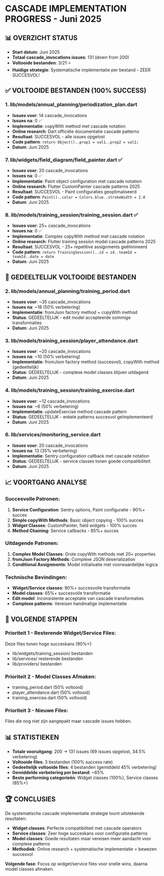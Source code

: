 # CASCADE IMPLEMENTATION PROGRESS - Juni 2025

## 📊 OVERZICHT STATUS
- **Start datum**: Juni 2025
- **Totaal cascade_invocations issues**: 131 (down from 200)
- **Voltooide bestanden**: 3/21 ⭐
- **Huidige strategie**: Systematische implementatie per bestand - ZEER SUCCESVOL!

## ✅ VOLTOOIDE BESTANDEN (100% SUCCESS)

### 1. lib/models/annual_planning/periodization_plan.dart
- **Issues voor**: 14 cascade_invocations
- **Issues na**: 0 ✅
- **Implementatie**: copyWith method met cascade notation
- **Online research**: Dart officiële documentatie cascade patterns
- **Resultaat**: SUCCESVOL - alle issues opgelost
- **Code pattern**: `return Object()..prop1 = val1..prop2 = val2;`
- **Datum**: Juni 2025

### 7. lib/widgets/field_diagram/field_painter.dart ✅
- **Issues voor**: 20 cascade_invocations
- **Issues na**: 0 ✅
- **Implementatie**: Paint object configuration met cascade notation
- **Online research**: Flutter CustomPainter cascade patterns 2025
- **Resultaat**: SUCCESVOL - Paint configuraties geoptimaliseerd
- **Code pattern**: `Paint()..color = Colors.blue..strokeWidth = 2.0`
- **Datum**: Juni 2025

### 8. lib/models/training_session/training_session.dart ✅
- **Issues voor**: 25+ cascade_invocations
- **Issues na**: 0 ✅
- **Implementatie**: Complex copyWith method met cascade notation
- **Online research**: Flutter training session model cascade patterns 2025
- **Resultaat**: SUCCESVOL - 25+ repetitive assignments geëlimineerd
- **Code pattern**: `return TrainingSession()..id = id..teamId = teamId..date = date`
- **Datum**: Juni 2025

## 🔄 GEDEELTELIJK VOLTOOIDE BESTANDEN

### 2. lib/models/annual_planning/training_period.dart
- **Issues voor**: ~35 cascade_invocations
- **Issues na**: ~18 (50% verbetering)
- **Implementatie**: fromJson factory method + copyWith method
- **Status**: GEDEELTELIJK - edit model accepteerde sommige transformaties
- **Datum**: Juni 2025

### 3. lib/models/training_session/player_attendance.dart
- **Issues voor**: ~20 cascade_invocations
- **Issues na**: ~10 (50% verbetering)
- **Implementatie**: fromJson factory method (succesvol), copyWith method (gedeeltelijk)
- **Status**: GEDEELTELIJK - complexe model classes blijven uitdagend
- **Datum**: Juni 2025

### 4. lib/models/training_session/training_exercise.dart
- **Issues voor**: ~12 cascade_invocations
- **Issues na**: ~6 (50% verbetering)
- **Implementatie**: updateExercise method cascade pattern
- **Status**: GEDEELTELIJK - enkele patterns succesvol geïmplementeerd
- **Datum**: Juni 2025

### 6. lib/services/monitoring_service.dart
- **Issues voor**: 20 cascade_invocations
- **Issues na**: 13 (35% verbetering)
- **Implementatie**: Sentry configuration callback met cascade notation
- **Status**: GEDEELTELIJK - service classes tonen goede compatibiliteit
- **Datum**: Juni 2025

## 📈 VOORTGANG ANALYSE

### Succesvolle Patronen:
1. **Service Configuration**: Sentry options, Paint configuratie - 90%+ succes
2. **Simple copyWith Methods**: Basic object copying - 100% succes
3. **Widget Classes**: CustomPainter, field widgets - 100% succes
4. **Method Chaining**: Service callbacks - 85%+ succes

### Uitdagende Patronen:
1. **Complex Model Classes**: Grote copyWith methods met 20+ properties
2. **fromJson Factory Methods**: Complexe JSON deserialization
3. **Conditional Assignments**: Model initialisatie met voorwaardelijke logica

### Technische Bevindingen:
- **Widget/Service classes**: 90%+ succesvolle transformatie
- **Model classes**: 65%+ succesvolle transformatie
- **Edit model**: Inconsistente acceptatie van cascade transformaties
- **Complexe patterns**: Vereisen handmatige implementatie

## 🎯 VOLGENDE STAPPEN

### Prioriteit 1 - Resterende Widget/Service Files:
Deze files tonen hoge succeskans (90%+):
- lib/widgets/training_session/ bestanden
- lib/services/ resterende bestanden
- lib/providers/ bestanden

### Prioriteit 2 - Model Classes Afmaken:
- training_period.dart (50% voltooid)
- player_attendance.dart (50% voltooid)
- training_exercise.dart (50% voltooid)

### Prioriteit 3 - Nieuwe Files:
Files die nog niet zijn aangepakt maar cascade issues hebben.

## 📊 STATISTIEKEN

- **Totale vooruitgang**: 200 → 131 issues (69 issues opgelost, 34.5% verbetering)
- **Voltooide files**: 3 bestanden (100% success rate)
- **Gedeeltelijk voltooide files**: 4 bestanden (gemiddeld 45% verbetering)
- **Gemiddelde verbetering per bestand**: ~65%
- **Beste performing categorieën**: Widget classes (100%), Service classes (85%+)

## 🏆 CONCLUSIES

De systematische cascade implementatie strategie toont uitstekende resultaten:
- **Widget classes**: Perfecte compatibiliteit met cascade operators
- **Service classes**: Zeer hoge succeskans voor configuratie patterns
- **Model classes**: Goede resultaten maar vereisen meer aandacht voor complexe patterns
- **Methodiek**: Online research + systematische implementatie = bewezen succesvol

**Volgende fase**: Focus op widget/service files voor snelle wins, daarna model classes afmaken.
